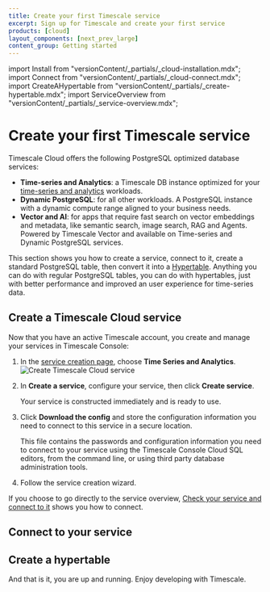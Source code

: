 ```yaml
---
title: Create your first Timescale service
excerpt: Sign up for Timescale and create your first service
products: [cloud]
layout_components: [next_prev_large]
content_group: Getting started
---
```


import Install from "versionContent/_partials/_cloud-installation.mdx";
import Connect from "versionContent/_partials/_cloud-connect.mdx";
import CreateAHypertable from "versionContent/_partials/_create-hypertable.mdx";
import ServiceOverview from "versionContent/_partials/_service-overview.mdx";

# Create your first Timescale service

Timescale Cloud offers the following PostgreSQL optimized database services:

- **Time-series and Analytics**: a Timescale DB instance optimized for your 
    [time-series and analytics][what-is-time-series] workloads.
- **Dynamic PostgreSQL**: for all other workloads. A PostgreSQL instance with a 
    dynamic compute range aligned to your business needs.
- **Vector and AI**: for apps that require fast search on vector embeddings and metadata, like semantic search, image
  search, RAG and Agents. Powered by Timescale Vector and available on Time-series and Dynamic PostgreSQL services. 

<ServiceOverview />

This section shows you how to create a service, connect to it, create a standard PostgreSQL table, then 
convert it into a [Hypertable][hypertables]. Anything you can do with regular PostgreSQL tables, you can 
do with hypertables, just with better performance and improved an user experience for time-series data.

<Install />

## Create a Timescale Cloud service

<Procedure>

Now that you have an active Timescale account, you create and manage your services in Timescale Console:

1. In the [service creation page][create-service], choose **Time Series and Analytics**.
   ![Create Timescale Cloud service](https://assets.timescale.com/docs/images/console-create-service.png)

1. In **Create a service**, configure your service, then click **Create service**.

   Your service is constructed immediately and is ready to use.

1. Click **Download the config** and store the configuration information you need to connect to this service in a 
   secure location. 

   This file contains the passwords and configuration information you need to connect to your service using the
   Timescale Console Cloud SQL editors, from the command line, or using third party database administration tools.

1. Follow the service creation wizard.   

If you choose to go directly to the service overview, [Check your service and connect to it][connect-to-your-service] 
shows you how to connect.

</Procedure> 

## Connect to your service

<Connect />

## Create a hypertable

<CreateAHypertable />

And that is it, you are up and running. Enjoy developing with Timescale.

[tsc-portal]: https://console.cloud.timescale.com/
[services-how-to]: /use-timescale/:currentVersion:/services/
[install-psql]: /use-timescale/:currentVersion:/integrations/query-admin/psql/
[connect-to-your-service]: /getting-started/:currentVersion:/services/#connect-to-your-service
[create-service]: https://console.cloud.timescale.com/dashboard/create_services
[what-is-time-series]: https://www.timescale.com/blog/what-is-a-time-series-database/#what-is-a-time-series-database
[hypertables]: /use-timescale/:currentVersion:/hypertables/about-hypertables/#hypertable-partitioning
